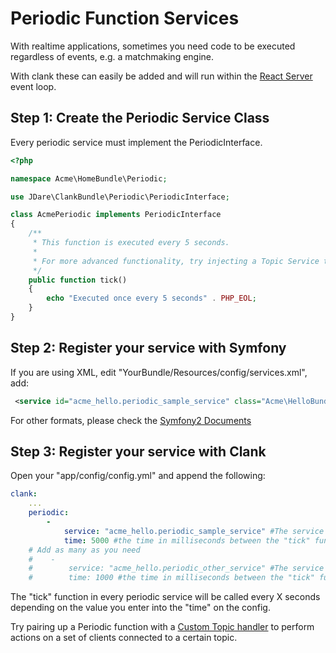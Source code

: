# Periodic Function Services

With realtime applications, sometimes you need code to be executed regardless of events, e.g. a matchmaking engine.

With clank these can easily be added and will run within the [React Server](http://reactphp.org/) event loop.

## Step 1: Create the Periodic Service Class

Every periodic service must implement the PeriodicInterface.

```php
<?php

namespace Acme\HomeBundle\Periodic;

use JDare\ClankBundle\Periodic\PeriodicInterface;

class AcmePeriodic implements PeriodicInterface
{
    /**
     * This function is executed every 5 seconds.
     *
     * For more advanced functionality, try injecting a Topic Service to perform actions on your connections every x seconds.
     */
    public function tick()
    {
        echo "Executed once every 5 seconds" . PHP_EOL;
    }
}

```

## Step 2: Register your service with Symfony

If you are using XML, edit "YourBundle/Resources/config/services.xml", add:

```xml
 <service id="acme_hello.periodic_sample_service" class="Acme\HelloBundle\Periodic\AcmePeriodic" />
 ```

For other formats, please check the [Symfony2 Documents](http://symfony.com/doc/master/book/service_container.html)

## Step 3: Register your service with Clank

Open your "app/config/config.yml" and append the following:

```yaml
clank:
    ...
    periodic:
        -
            service: "acme_hello.periodic_sample_service" #The service id.
            time: 5000 #the time in milliseconds between the "tick" function being called
    # Add as many as you need
    #    -
    #        service: "acme_hello.periodic_other_service" #The service id.
    #        time: 1000 #the time in milliseconds between the "tick" function being called
```

The "tick" function in every periodic service will be called every X seconds depending on the value you enter into the "time" on the config.

Try pairing up a Periodic function with a [Custom Topic handler](TopicSetup.md) to perform actions on a set of clients connected to a certain topic.
